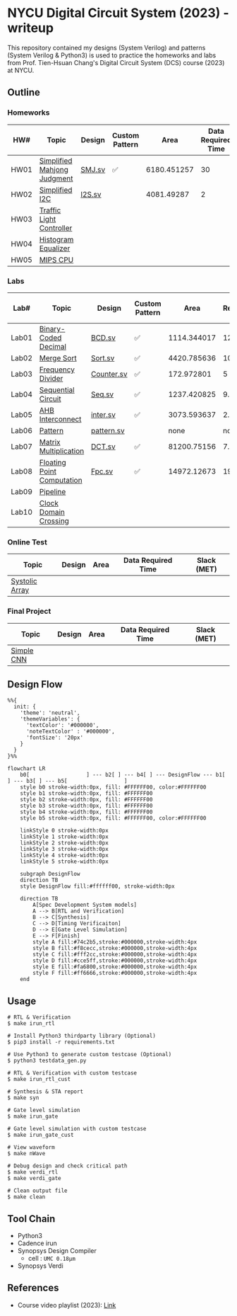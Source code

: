 # NYCU Digital Circuit System (2023) - writeup
This repository contained my designs (System Verilog) and patterns (System Verilog & Python3) is used to practice the homeworks and labs from Prof. Tien-Hsuan Chang's Digital Circuit System (DCS) course (2023) at NYCU.

## Outline
### Homeworks
| HW#  | Topic                                              | Design                  | Custom Pattern | Area        | Data Required Time | Slack (MET) |
| ---- | -------------------------------------------------- | ----------------------- | -------------- | ----------- | ------------------ | ----------- |
| HW01 | [Simplified Mahjong Judgment](./HW01/DCS_HW01.pdf) | [SMJ.sv](./HW01/SMJ.sv) | ✅              | 6180.451257 | 30                 | 13.76       |
| HW02 | [Simplified I2C](./HW02/DCS_HW02.pdf)              | [I2S.sv](./HW02/I2S.sv) |                | 4081.49287  | 2                  | 0.05        |
| HW03 | [Traffic Light Controller](./HW03/DCS_HW03.pdf)    |                         |                |             |                    |             |
| HW04 | [Histogram Equalizer](./HW04/DCS_HW04.pdf)         |                         |                |             |                    |             |
| HW05 | [MIPS CPU](./HW05/DCS_HW05.pdf)                    |                         |                |             |                    |             |

### Labs
| Lab#  | Topic                                               | Design                           | Custom Pattern | Area        | Data Required Time | Slack (MET) |
| ----- | --------------------------------------------------- | -------------------------------- | -------------- | ----------- | ------------------ | ----------- |
| Lab01 | [Binary-Coded Decimal](./Lab01/DCS_Lab01.pdf)       | [BCD.sv](./Lab01/BCD.sv)         | ✅              | 1114.344017 | 12                 | 6.77        |
| Lab02 | [Merge Sort](./Lab02/DCS_Lab02.pdf)                 | [Sort.sv](./Lab02/Sort.sv)       | ✅              | 4420.785636 | 10                 | 0.22        |
| Lab03 | [Frequency Divider](./Lab03/DCS_Lab03.pdf)          | [Counter.sv](./Lab03/Counter.sv) | ✅              | 172.972801  | 5                  | 3.75        |
| Lab04 | [Sequential Circuit](./Lab04/DCS_Lab04.pdf)         | [Seq.sv](./Lab04/Seq.sv)         | ✅              | 1237.420825 | 9.83               | 3.42        |
| Lab05 | [AHB Interconnect](./Lab05/DCS_Lab05.pdf)           | [inter.sv](./Lab05/inter.sv)     | ✅              | 3073.593637 | 2.5                | 1.14        |
| Lab06 | [Pattern](./Lab06/DCS_Lab06.pdf)                    | [pattern.sv](./Lab06/pattern.sv) |                | none        | none               | none        |
| Lab07 | [Matrix Multiplication](./Lab07/DCS_Lab07.pdf)      | [DCT.sv](./Lab07/DCT.sv)         | ✅              | 81200.75156 | 7.68               | 2.19        |
| Lab08 | [Floating Point Computation](./Lab08/DCS_Lab08.pdf) | [Fpc.sv](./Lab08/Fpc.sv)         | ✅              | 14972.12673 | 19.71              | 2.84        |
| Lab09 | [Pipeline](./Lab09/DCS_Lab09.pdf)                   |                                  |                |             |                    |             |
| Lab10 | [Clock Domain Crossing](./Lab10/DCS_Lab10.pdf)      |                                  |                |             |                    |             |

### Online Test
| Topic                         | Design | Area | Data Required Time | Slack (MET) |
| ----------------------------- | ------ | ---- | ------------------ | ----------- |
| [Systolic Array](./OT/OT.pdf) |        |      |                    |             |

### Final Project
| Topic                                       | Design | Area | Data Required Time | Slack (MET) |
| ------------------------------------------- | ------ | ---- | ------------------ | ----------- |
| [Simple CNN](./Final/DCS_Final_Project.pdf) |        |      |                    |             |

## Design Flow
```mermaid
%%{
  init: {
    'theme': 'neutral',
    'themeVariables': {
      'textColor': '#000000',
      'noteTextColor' : '#000000',
      'fontSize': '20px'
    }
  }
}%%

flowchart LR
    b0[                  ] --- b2[ ] --- b4[ ] --- DesignFlow --- b1[ ] --- b3[ ] --- b5[                  ]
    style b0 stroke-width:0px, fill: #FFFFFF00, color:#FFFFFF00
    style b1 stroke-width:0px, fill: #FFFFFF00
    style b2 stroke-width:0px, fill: #FFFFFF00
    style b3 stroke-width:0px, fill: #FFFFFF00
    style b4 stroke-width:0px, fill: #FFFFFF00
    style b5 stroke-width:0px, fill: #FFFFFF00, color:#FFFFFF00

    linkStyle 0 stroke-width:0px
    linkStyle 1 stroke-width:0px
    linkStyle 2 stroke-width:0px
    linkStyle 3 stroke-width:0px
    linkStyle 4 stroke-width:0px
    linkStyle 5 stroke-width:0px
    
    subgraph DesignFlow
    direction TB
    style DesignFlow fill:#ffffff00, stroke-width:0px

    direction TB
        A[Spec Development System models]
        A --> B[RTL and Verification]
        B --> C[Synthesis]
        C --> D[Timing Verificaiton]
        D --> E[Gate Level Simulation]
        E --> F[Finish]
        style A fill:#74c2b5,stroke:#000000,stroke-width:4px
        style B fill:#f8cecc,stroke:#000000,stroke-width:4px
        style C fill:#fff2cc,stroke:#000000,stroke-width:4px
        style D fill:#cce5ff,stroke:#000000,stroke-width:4px
        style E fill:#fa6800,stroke:#000000,stroke-width:4px
        style F fill:#ff6666,stroke:#000000,stroke-width:4px
    end
```

## Usage
```shell
# RTL & Verification
$ make irun_rtl

# Install Python3 thirdparty library (Optional)
$ pip3 install -r requirements.txt

# Use Python3 to generate custom testcase (Optional)
$ python3 testdata_gen.py

# RTL & Verification with custom testcase
$ make irun_rtl_cust

# Synthesis & STA report
$ make syn

# Gate level simulation
$ make irun_gate

# Gate level simulation with custom testcase
$ make irun_gate_cust

# View waveform
$ make nWave

# Debug design and check critical path
$ make verdi_rtl
$ make verdi_gate

# Clean output file
$ make clean
```

## Tool Chain
* Python3
* Cadence irun
* Synopsys Design Compiler
    * cell : `UMC 0.18µm`
* Synopsys Verdi

## References
* Course video playlist (2023): [Link](https://www.youtube.com/playlist?list=PLCUEmRsKEgZ4p8HK5IXMrohliNuRttqpt)
